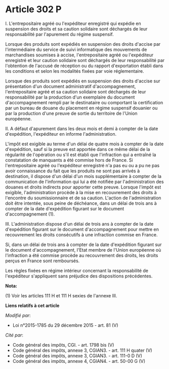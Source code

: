 # Article 302 P

I. L'entrepositaire agréé ou l'expéditeur enregistré qui expédie en suspension des droits et sa caution solidaire sont
déchargés de leur responsabilité par l'apurement du régime suspensif.

Lorsque des produits sont expédiés en suspension des droits d'accise par l'intermédiaire du service de suivi informatique des
mouvements de marchandises soumises à accise, l'entrepositaire agréé ou l'expéditeur enregistré et leur caution solidaire
sont déchargés de leur responsabilité par l'obtention de l'accusé de réception ou du rapport d'exportation établi dans les
conditions et selon les modalités fixées par voie réglementaire. 

Lorsque des produits sont expédiés en suspension des droits d'accise sur présentation d'un document administratif
d'accompagnement, l'entrepositaire agréé et sa caution solidaire sont déchargés de leur responsabilité par la production d'un
exemplaire du document d'accompagnement rempli par le destinataire ou comportant la certification par un bureau de douane du
placement en régime suspensif douanier ou par la production d'une preuve de sortie du territoire de l'Union européenne.

II. A défaut d'apurement dans les deux mois et demi à compter de la date d'expédition, l'expéditeur en informe
l'administration.

L'impôt est exigible au terme d'un délai de quatre mois à compter de la date d'expédition, sauf si la preuve est apportée
dans ce même délai de la régularité de l'opération ou s'il est établi que l'infraction qui a entraîné la constatation de
manquants a été commise hors de France. Si l'entrepositaire agréé ou l'expéditeur enregistré n'a pas eu ou a pu ne pas avoir
connaissance du fait que les produits ne sont pas arrivés à destination, il dispose d'un délai d'un mois supplémentaire à
compter de la communication de l'information qui lui a été notifiée par l'administration des douanes et droits indirects pour
apporter cette preuve. Lorsque l'impôt est exigible, l'administration procède à la mise en recouvrement des droits à
l'encontre du soumissionnaire et de sa caution. L'action de l'administration doit être intentée, sous peine de déchéance,
dans un délai de trois ans à compter de la date d'expédition figurant sur le document d'accompagnement (1).

III. L'administration dispose d'un délai de trois ans à compter de la date d'expédition figurant sur le document
d'accompagnement pour mettre en recouvrement les droits consécutifs à une infraction commise en France.

Si, dans un délai de trois ans à compter de la date d'expédition figurant sur le document d'accompagnement, l'Etat membre de
l'Union européenne où l'infraction a été commise procède au recouvrement des droits, les droits perçus en France sont
remboursés.

Les règles fixées en régime intérieur concernant la responsabilité de l'expéditeur s'appliquent sans préjudice des
dispositions précédentes.

**Nota:**

(1) Voir les articles 111 H et 111 H sexies de l'annexe III.

**Liens relatifs à cet article**

_Modifié par_:

  - Loi n°2015-1785 du 29 décembre 2015 - art. 81 (V)

_Cité par_:

  - Code général des impôts, CGI. - art. 1798 bis (V)
  - Code général des impôts, annexe 3, CGIAN3. - art. 111 H quater (V)
  - Code général des impôts, annexe 3, CGIAN3. - art. 111-0 D (V)
  - Code général des impôts, annexe 4, CGIAN4. - art. 50-00 G (V)
